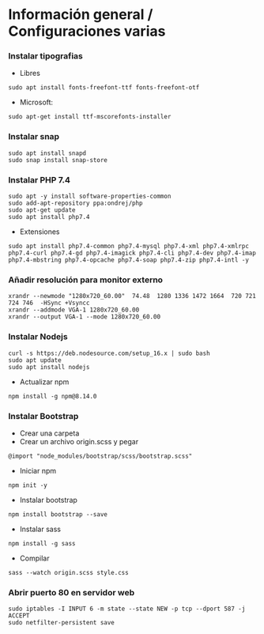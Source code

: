 # Información general / Configuraciones varias

### Instalar tipografias
- Libres
```shell
sudo apt install fonts-freefont-ttf fonts-freefont-otf
```
- Microsoft:
```shell
sudo apt-get install ttf-mscorefonts-installer
```
### Instalar snap
```shell
sudo apt install snapd
sudo snap install snap-store
```

### Instalar PHP 7.4
```shell
sudo apt -y install software-properties-common
sudo add-apt-repository ppa:ondrej/php
sudo apt-get update
sudo apt install php7.4
```
- Extensiones
```shell
sudo apt install php7.4-common php7.4-mysql php7.4-xml php7.4-xmlrpc php7.4-curl php7.4-gd php7.4-imagick php7.4-cli php7.4-dev php7.4-imap php7.4-mbstring php7.4-opcache php7.4-soap php7.4-zip php7.4-intl -y
```
### Añadir resolución para monitor externo
```shell
xrandr --newmode "1280x720_60.00"  74.48  1280 1336 1472 1664  720 721 724 746  -HSync +Vsyncc
xrandr --addmode VGA-1 1280x720_60.00
xrandr --output VGA-1 --mode 1280x720_60.00 
```

### Instalar Nodejs
```shell
curl -s https://deb.nodesource.com/setup_16.x | sudo bash
sudo apt update
sudo apt install nodejs
```
- Actualizar npm
```shell
npm install -g npm@8.14.0
```

### Instalar Bootstrap
- Crear una carpeta
- Crear un archivo origin.scss y pegar
```shell
@import "node_modules/bootstrap/scss/bootstrap.scss"
```
- Iniciar npm
```shell
npm init -y
```
- Instalar bootstrap
```shell
npm install bootstrap --save
```
- Instalar sass
```shell
npm install -g sass
```
- Compilar
```shell
sass --watch origin.scss style.css
```

### Abrir puerto 80 en servidor web
```shell
sudo iptables -I INPUT 6 -m state --state NEW -p tcp --dport 587 -j ACCEPT
sudo netfilter-persistent save
```
